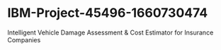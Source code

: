 # IBM-Project-45496-1660730474
Intelligent Vehicle Damage Assessment &amp; Cost Estimator for Insurance Companies
